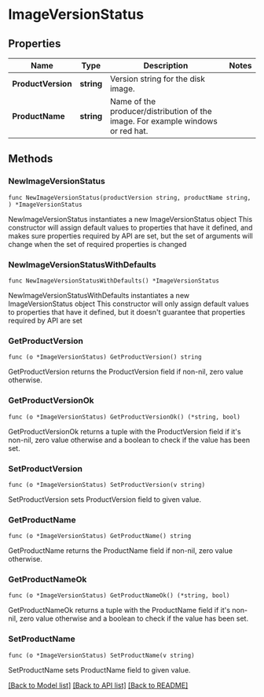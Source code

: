 # ImageVersionStatus

## Properties

Name | Type | Description | Notes
------------ | ------------- | ------------- | -------------
**ProductVersion** | **string** | Version string for the disk image. | 
**ProductName** | **string** | Name of the producer/distribution of the image. For example windows or red hat.  | 

## Methods

### NewImageVersionStatus

`func NewImageVersionStatus(productVersion string, productName string, ) *ImageVersionStatus`

NewImageVersionStatus instantiates a new ImageVersionStatus object
This constructor will assign default values to properties that have it defined,
and makes sure properties required by API are set, but the set of arguments
will change when the set of required properties is changed

### NewImageVersionStatusWithDefaults

`func NewImageVersionStatusWithDefaults() *ImageVersionStatus`

NewImageVersionStatusWithDefaults instantiates a new ImageVersionStatus object
This constructor will only assign default values to properties that have it defined,
but it doesn't guarantee that properties required by API are set

### GetProductVersion

`func (o *ImageVersionStatus) GetProductVersion() string`

GetProductVersion returns the ProductVersion field if non-nil, zero value otherwise.

### GetProductVersionOk

`func (o *ImageVersionStatus) GetProductVersionOk() (*string, bool)`

GetProductVersionOk returns a tuple with the ProductVersion field if it's non-nil, zero value otherwise
and a boolean to check if the value has been set.

### SetProductVersion

`func (o *ImageVersionStatus) SetProductVersion(v string)`

SetProductVersion sets ProductVersion field to given value.


### GetProductName

`func (o *ImageVersionStatus) GetProductName() string`

GetProductName returns the ProductName field if non-nil, zero value otherwise.

### GetProductNameOk

`func (o *ImageVersionStatus) GetProductNameOk() (*string, bool)`

GetProductNameOk returns a tuple with the ProductName field if it's non-nil, zero value otherwise
and a boolean to check if the value has been set.

### SetProductName

`func (o *ImageVersionStatus) SetProductName(v string)`

SetProductName sets ProductName field to given value.



[[Back to Model list]](../README.md#documentation-for-models) [[Back to API list]](../README.md#documentation-for-api-endpoints) [[Back to README]](../README.md)


